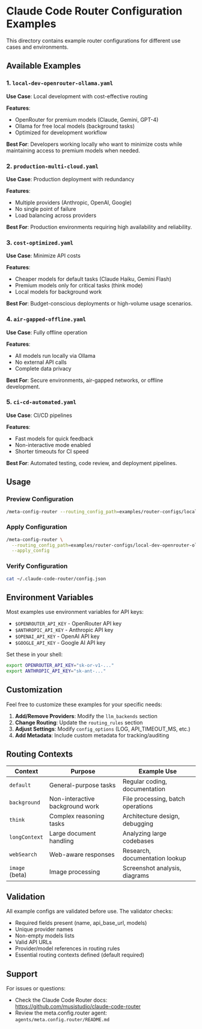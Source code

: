 # Claude Code Router Configuration Examples

This directory contains example router configurations for different use cases and environments.

## Available Examples

### 1. `local-dev-openrouter-ollama.yaml`
**Use Case**: Local development with cost-effective routing

**Features**:
- OpenRouter for premium models (Claude, Gemini, GPT-4)
- Ollama for free local models (background tasks)
- Optimized for development workflow

**Best For**: Developers working locally who want to minimize costs while maintaining access to premium models when needed.

### 2. `production-multi-cloud.yaml`
**Use Case**: Production deployment with redundancy

**Features**:
- Multiple providers (Anthropic, OpenAI, Google)
- No single point of failure
- Load balancing across providers

**Best For**: Production environments requiring high availability and reliability.

### 3. `cost-optimized.yaml`
**Use Case**: Minimize API costs

**Features**:
- Cheaper models for default tasks (Claude Haiku, Gemini Flash)
- Premium models only for critical tasks (think mode)
- Local models for background work

**Best For**: Budget-conscious deployments or high-volume usage scenarios.

### 4. `air-gapped-offline.yaml`
**Use Case**: Fully offline operation

**Features**:
- All models run locally via Ollama
- No external API calls
- Complete data privacy

**Best For**: Secure environments, air-gapped networks, or offline development.

### 5. `ci-cd-automated.yaml`
**Use Case**: CI/CD pipelines

**Features**:
- Fast models for quick feedback
- Non-interactive mode enabled
- Shorter timeouts for CI speed

**Best For**: Automated testing, code review, and deployment pipelines.

## Usage

### Preview Configuration
```bash
/meta-config-router --routing_config_path=examples/router-configs/local-dev-openrouter-ollama.yaml
```

### Apply Configuration
```bash
/meta-config-router \
  --routing_config_path=examples/router-configs/local-dev-openrouter-ollama.yaml \
  --apply_config
```

### Verify Configuration
```bash
cat ~/.claude-code-router/config.json
```

## Environment Variables

Most examples use environment variables for API keys:

- `$OPENROUTER_API_KEY` - OpenRouter API key
- `$ANTHROPIC_API_KEY` - Anthropic API key
- `$OPENAI_API_KEY` - OpenAI API key
- `$GOOGLE_API_KEY` - Google AI API key

Set these in your shell:
```bash
export OPENROUTER_API_KEY="sk-or-v1-..."
export ANTHROPIC_API_KEY="sk-ant-..."
```

## Customization

Feel free to customize these examples for your specific needs:

1. **Add/Remove Providers**: Modify the `llm_backends` section
2. **Change Routing**: Update the `routing_rules` section
3. **Adjust Settings**: Modify `config_options` (LOG, API_TIMEOUT_MS, etc.)
4. **Add Metadata**: Include custom metadata for tracking/auditing

## Routing Contexts

| Context | Purpose | Example Use |
|---------|---------|-------------|
| `default` | General-purpose tasks | Regular coding, documentation |
| `background` | Non-interactive background work | File processing, batch operations |
| `think` | Complex reasoning tasks | Architecture design, debugging |
| `longContext` | Large document handling | Analyzing large codebases |
| `webSearch` | Web-aware responses | Research, documentation lookup |
| `image` (beta) | Image processing | Screenshot analysis, diagrams |

## Validation

All example configs are validated before use. The validator checks:

- Required fields present (name, api_base_url, models)
- Unique provider names
- Non-empty models lists
- Valid API URLs
- Provider/model references in routing rules
- Essential routing contexts defined (default required)

## Support

For issues or questions:
- Check the Claude Code Router docs: https://github.com/musistudio/claude-code-router
- Review the meta.config.router agent: `agents/meta.config.router/README.md`
